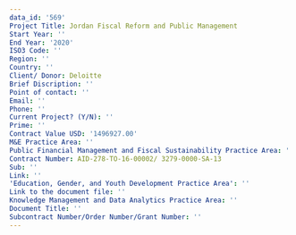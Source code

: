 ```yaml
---
data_id: '569'
Project Title: Jordan Fiscal Reform and Public Management
Start Year: ''
End Year: '2020'
ISO3 Code: ''
Region: ''
Country: ''
Client/ Donor: Deloitte
Brief Discription: ''
Point of contact: ''
Email: ''
Phone: ''
Current Project? (Y/N): ''
Prime: ''
Contract Value USD: '1496927.00'
M&E Practice Area: ''
Public Financial Management and Fiscal Sustainability Practice Area: ''
Contract Number: AID-278-TO-16-00002/ 3279-0000-SA-13
Sub: ''
Link: ''
'Education, Gender, and Youth Development Practice Area': ''
Link to the document file: ''
Knowledge Management and Data Analytics Practice Area: ''
Document Title: ''
Subcontract Number/Order Number/Grant Number: ''
---
```

